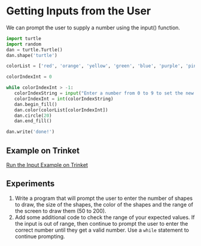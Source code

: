 # Getting Inputs from the User

We can prompt the user to supply a number using the input() function.

```python
import turtle
import random
dan = turtle.Turtle()
dan.shape('turtle')

colorList = ['red', 'orange', 'yellow', 'green', 'blue', 'purple', 'pink', 'brown', 'gray', 'gold']

colorIndexInt = 0

while colorIndexInt > -1:
   colorIndexString = input("Enter a number from 0 to 9 to set the new color:")
   colorIndexInt = int(colorIndexString)
   dan.begin_fill()
   dan.color(colorList[colorIndexInt])
   dan.circle(20)
   dan.end_fill()

dan.write('done!')
```

## Example on Trinket

[Run the Input Example on Trinket](https://trinket.io/python/a4a951eeab)

## Experiments

1. Write a program that will prompt the user to enter the number of shapes to draw, the size of the shapes, the color of the shapes and the range of the screen to draw them (50 to 200).
2. Add some additional code to check the range of your expected values.  If the input is out of range, then continue to prompt the user to enter the correct number until they get a valid number.  Use a ```while``` statement to continue prompting.